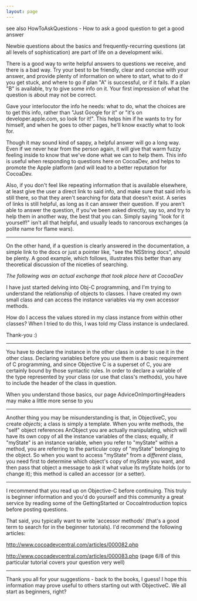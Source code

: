 ```yaml
---
layout: page
---
```


see also HowToAskQuestions - How to ask a good question to get a good answer

Newbie questions about the basics and frequently-recurring questions (at all levels of sophistication) are part of life on a development wiki.

There is a good way to write helpful answers to questions we receive, and there is a bad way. Try your best to be friendly, clear and concise with your answer, and provide plenty of information on where to start, what to do if you get stuck, and where to go if plan "A" is successful, or if it fails. If a plan "B" is available, try to give some info on it. Your first impression of what the question is about may not be correct.

Gave your interlocutor the info he needs: what to do, what the choices are to get this info, rather than "Just Google for it" or "it's on developer.apple.com, so look for it!". This helps him if he wants to try for himself, and when he goes to other pages, he'll know exactly what to look for.

Though it may sound kind of sappy, a helpful answer will go a long way. Even if we never hear from the person again, it will give that warm fuzzy feeling inside to know that we've done what we can to help them. This info is useful when responding to questions here on CocoaDev, and helps to promote the Apple platform (and will lead to a better reputation for CocoaDev.

Also, if you don't feel like repeating information that is available elsewhere, at least give the user a direct link to said info, and make sure that said info is still there, so that they aren't searching for data that doesn't exist. A series of links is still helpful, as long as it can answer their question. If you aren't able to answer the question, if you've been asked directly, say so, and try to help them in another way, the best that you can. Simply saying "look for it yourself!" isn't all that helpful, and usually leads to rancorous exchanges (a polite name for flame wars).

----

On the other hand, if a question is clearly answered in the documentation, a simple link to the docs or just a pointer like, "see the NSString docs", should be plenty. A good example, which follows, illustrates this better than any theoretical discussion of the niceties of searching.

*The following was an actual exchange that took place here at CocoaDev*

I have just started delving into Obj-C programming, and I'm trying to understand the relationship of objects to classes.
I have created my own small class and can access the instance variables via my own accessor methods.

How do I access the values stored in my class instance from within other classes?
When I tried to do this, I was told my Class instance is undeclared.

Thank-you :)

----

You have to declare the instance in the other class in order to use it in the other class. Declaring variables before you use them is a basic requirement of C programming, and since Objective C is a superset of C, you are certainly bound by those syntactic rules. In order to declare a variable of the type represented by your class (or use that class's methods), you have to include the header of the class in question.

When you understand those basics, our page AdviceOnImportingHeaders may make a little more sense to you

----

Another thing you may be misunderstanding is that, in ObjectiveC, you create *objects*; a class is simply a template. When you write methods, the "self" object references AnObject you are actually manipulating, which will have its own copy of all the instance variables of the class; equally, if "myState" is an instance variable, when you refer to "myState" within a method, you are referring to the particular copy of "myState" belonging to the object. So when you want to access "myState" from a *different* class, you need first to determine which object's copy of myState you want, and then pass that object a message to ask it what value its myState holds (or to change it); this method is called an accessor (or a setter).

----

I recommend that you read up on Objective-C before continuing. This truly is beginner information and you'd do yourself and this community a great service by reading some of the GettingStarted or CocoaIntroduction topics before posting questions.

That said, you typically want to write 'accessor methods' (that's a good term to search for in the beginner tutorials). I'd recommend the following articles:

http://www.cocoadevcentral.com/articles/000082.php

http://www.cocoadevcentral.com/articles/000083.php  (page 6/8 of this particular tutorial covers your question very well)

----

Thank you all for your suggestions - back to the books, I guess!  I hope this information may prove useful to others starting out with ObjectiveC. We all start as beginners, right?
